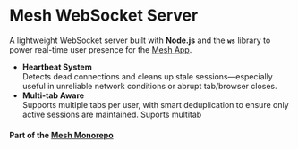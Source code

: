 # Mesh WebSocket Server

A lightweight WebSocket server built with **Node.js** and the **`ws`** library to power real-time user presence for the [Mesh App](https://mesh-ochre.vercel.app/).

 - **Heartbeat System**  
  Detects dead connections and cleans up stale sessions—especially useful in unreliable network conditions or abrupt tab/browser closes.
- **Multi-tab Aware**  
  Supports multiple tabs per user, with smart deduplication to ensure only active sessions are maintained.
Suports multitab

#### Part of the [Mesh Monorepo](https://github.com/chandanSahoo-cs/mesh-turborepo) 
